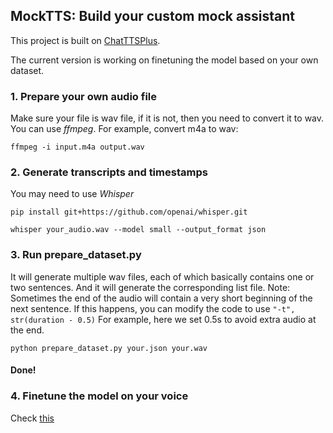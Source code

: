 ## MockTTS: Build your custom mock assistant

This project is built on [ChatTTSPlus](https://github.com/warmshao/ChatTTSPlus/tree/master).

The current version is working on finetuning the model based on your own dataset.

### 1. Prepare your own audio file
Make sure your file is wav file, if it is not, then you need to convert it to wav. You can use *ffmpeg*. For example, convert m4a to wav:
```
ffmpeg -i input.m4a output.wav
```

### 2. Generate transcripts and timestamps
You may need to use *Whisper*
```
pip install git+https://github.com/openai/whisper.git
```
```
whisper your_audio.wav --model small --output_format json
```

### 3. Run prepare_dataset.py
It will generate multiple wav files, each of which basically contains one or two sentences. And it will generate the corresponding list file.
Note: Sometimes the end of the audio will contain a very short beginning of the next sentence. If this happens, you can modify the code to use ```"-t", str(duration - 0.5)``` For example, here we set 0.5s to avoid extra audio at the end.
```
python prepare_dataset.py your.json your.wav
```
#### Done!

### 4. Finetune the model on your voice
Check [this](https://github.com/Jackxiini/MockTTS/blob/main/assets/docs/voice_clone.md)
